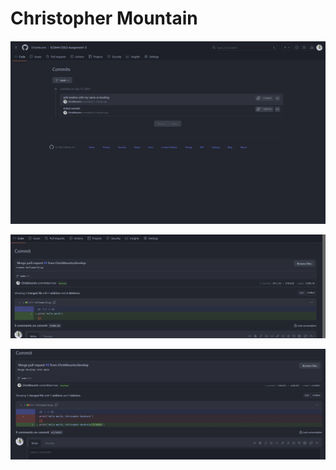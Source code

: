 # Christopher Mountain

![Screenshot of Commit](/ScreenshotOfCommit.JPG?raw=true)

![Screenshot of Commit](/ScreenshotOfMerge.JPG?raw=true)

![Screenshot of Commit](/ScreenshotOfMergeDevelopMain.JPG?raw=true)